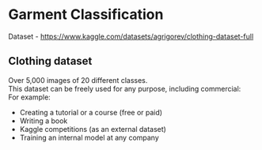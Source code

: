 # Garment Classification

Dataset - https://www.kaggle.com/datasets/agrigorev/clothing-dataset-full

## Clothing dataset

Over 5,000 images of 20 different classes.
</br>
This dataset can be freely used for any purpose, including commercial:
</br>
For example:

- Creating a tutorial or a course (free or paid)
- Writing a book
- Kaggle competitions (as an external dataset)
- Training an internal model at any company
